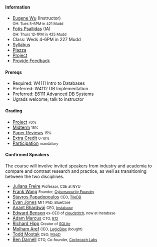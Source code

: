 #### Information 

* [Eugene Wu](http://www.eugenewu.net) (Instructor)   
  <small>OH: Tues 5-6PM in 421 Mudd</small>
* [Fotis Psallidas](http://www.cs.columbia.edu/~fotis/) (IA)   
  <small>OH: Thurs 12-1PM in 425 Mudd</small>
* Class: Weds 4-6PM in 227 Mudd
* [Syllabus](./syllabus)
* [Piazza](https://piazza.com/class/j9oswjjbpyj3uz)
* [Project](./projects)
* [Provide Feedback](https://goo.gl/forms/QIfWsPnwu3YHtamk1)


#### Prereqs

* Required: W4111 Intro to Databases
* Preferred: W4112 DB Implementation
* Preferred: E6111 Advanced DB Systems
* Ugrads welcome; talk to instructor



#### Grading

* [Project](./projects) <small>70%</small>
* [Midterm](./syllabus#midterm)    <small>15% </small>
* [Paper Reviews](./syllabus#reading)      <small>15% </small>
* [Extra Credit](./syllabus#ec)   <small>0-10%</small>
* [Participation](./syllabus#participation)  <small>mandatory</small>




#### Confirmed Speakers 

The course will involve invited speakers from industry and academia to compare and contrast research and practice, as well as transitioning between the two disciplines.

* [Juliana Freire](https://en.m.wikipedia.org/wiki/Juliana_Freire) <small>Professor, CSE at NYU</small>
* [Frank Wang](https://frankwang.org/) <small>Founder, [Cybersecurity Foundry](https://cybersecurityfactory.com/)</small>
* [Stavros Papadopoulos](https://people.csail.mit.edu/stavrosp/) <small>CEO, [TileDB](http://tiledb.io/)</small>
* [Evan Jones](http://www.evanjones.ca/) <small>MIT PhD, BlueCore</small>
* [Anant Bhardwaj](http://people.csail.mit.edu/anantb/) <small>CEO, [Instabase](http://www.instabase.com)</small>
* [Edward Benson](http://edwardbenson.com/) <small>ex-CEO of [cloudstitch](http://cloudstitch.com), now at Instabase</small>
* [Adam Marcus](http://marcua.net/) <small>CTO, [B12](http://www.b12.io)</small>
* [Richard Hipp](https://en.m.wikipedia.org/wiki/D._Richard_Hipp) <small>Creator of [SQLite](https://www.sqlite.org/)</small>
* [Molham Aref](https://www.linkedin.com/in/molham) <small>CEO, [LogicBlox](http://www.logicblox.com/) (bought)</small>
* [Todd Mostak](https://twitter.com/toddmostak?lang=en) <small>CEO, [MapD](https://www.mapd.com)</small>
* [Ben Darnell](https://www.cockroachlabs.com/about/) <small>CTO, Co-founder, [Cockroach Labs](https://www.cockroachlabs.com/)</small>


